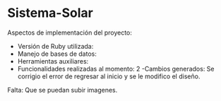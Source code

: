# Sistema-Solar
Aspectos de implementación del proyecto:
- Versión de Ruby utilizada: 
- Manejo de bases de datos:
- Herramientas auxiliares: 
- Funcionalidades realizadas al momento: 2
-Cambios generados: Se corrigio el error de regresar al inicio y se le modifico el diseño.

Falta: Que se puedan subir imagenes.
